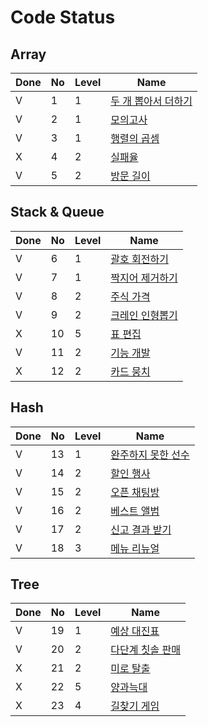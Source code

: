 # Code Status



## Array

| Done | No   | Level | Name                                                         |
| ---- | :--- | ----- | ------------------------------------------------------------ |
| V    | 1    | 1     | [두 개 뽑아서 더하기](https://school.programmers.co.kr/learn/courses/30/lessons/68644) |
| V    | 2    | 1     | [모의고사](https://school.programmers.co.kr/learn/courses/30/lessons/42840) |
| V    | 3    | 1     | [행렬의 곱셈](https://school.programmers.co.kr/learn/courses/30/lessons/12949) |
| X    | 4    | 2     | [실패율](https://school.programmers.co.kr/learn/courses/30/lessons/42889) |
| V    | 5    | 2     | [방문 길이](https://school.programmers.co.kr/learn/courses/30/lessons/49994) |



## Stack & Queue

| Done | No   | Level | Name                                                         |
| ---- | ---- | ----- | ------------------------------------------------------------ |
| V    | 6    | 1     | [괄호 회전하기](https://school.programmers.co.kr/learn/courses/30/lessons/76502) |
| V    | 7    | 1     | [짝지어 제거하기](https://school.programmers.co.kr/learn/courses/30/lessons/12973) |
| V    | 8    | 2     | [주식 가격](https://school.programmers.co.kr/learn/courses/30/lessons/42584) |
| V    | 9    | 2     | [크레인 인형뽑기](https://school.programmers.co.kr/learn/courses/30/lessons/64061) |
| X    | 10   | 5     | [표 편집](https://school.programmers.co.kr/learn/courses/30/lessons/81303) |
| V    | 11   | 2     | [기능 개발](https://school.programmers.co.kr/learn/courses/30/lessons/42586) |
| X    | 12   | 2     | [카드 뭉치](https://school.programmers.co.kr/learn/courses/30/lessons/159994) |



## Hash

| Done | No   | Level | Name                                                         |
| ---- | ---- | ----- | ------------------------------------------------------------ |
| V    | 13   | 1     | [완주하지 못한 선수](https://school.programmers.co.kr/learn/courses/30/lessons/42576) |
| V    | 14   | 2     | [할인 행사](https://school.programmers.co.kr/learn/courses/30/lessons/131127) |
| V    | 15   | 2     | [오픈 채팅방](https://school.programmers.co.kr/learn/courses/30/lessons/42888) |
| V    | 16   | 2     | [베스트 앨범](https://school.programmers.co.kr/learn/courses/30/lessons/42579) |
| V    | 17   | 2     | [신고 결과 받기](https://school.programmers.co.kr/learn/courses/30/lessons/92334) |
| V    | 18   | 3     | [메뉴 리뉴얼](https://school.programmers.co.kr/learn/courses/30/lessons/72411) |



## Tree

|Done| No   | Level | Name                                                         |
| ---- | ---- | ----- | ------------------------------------------------------------ |
|V| 19   | 1     | [예상 대진표](https://school.programmers.co.kr/learn/courses/30/lessons/12985) |
|V| 20   | 2     | [다단계 칫솔 판매](https://school.programmers.co.kr/learn/courses/30/lessons/77486) |
|X| 21   | 2     | [미로 탈출](https://school.programmers.co.kr/learn/courses/30/lessons/159993) |
|X| 22   | 5     | [양과늑대](https://school.programmers.co.kr/learn/courses/30/lessons/92343) |
|X| 23   | 4     | [길찾기 게임](https://school.programmers.co.kr/learn/courses/30/lessons/42892) |
